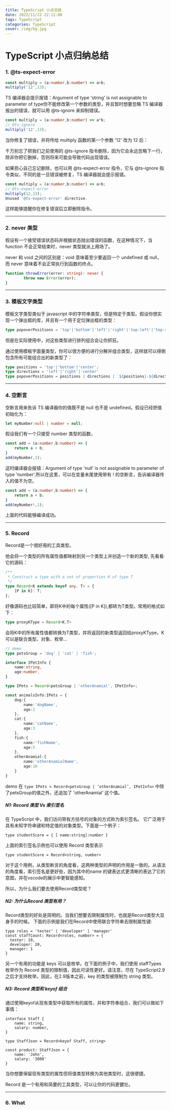 ```yaml
---
title: TypeScript 小点总结
date: 2022/11/22 22:12:00
tags: TypeScript 
categories: TypeScript
cover: /img/bg.jpg
---
```


# TypeScript 小点归纳总结

### 1. @ts-expect-error

```ts
const multiply = (a:number,b:number) => a+b; 
multiply('12',13); 
```

TS 编译器会提示报错：Argument of type 'string' is not assignable to parameter of type你不能修改第一个参数的类型，并且暂时想要忽略 TS 编译器报出的错误，就可以用 @ts-ignore 来抑制错误。

```ts
const multiply = (a:number,b:number) => a*b; 
// @ts-ignore 
multiply('12',13); 
```

当你修复了错误，并将传给 multiply 函数的第一个参数 '12' 改为 12 后：

千万别忘了把我们之前使用的 @ts-ignore 指令删除，因为它会永远忽略下一行，除非你把它删掉，否则将来可能会导致代码出现错误。

如果担心自己忘记删除，也可以用 @ts-expect-error 指令，它与 @ts-ignore 指令类似，不同的是一旦错误被修复，TS 编译器就会提示报错。

```ts
const multiply = (a:number,b:number) => a+b; 
// @ts-expect-error 
multiply(12,13); 
Unused '@ts-expect-error' directive.
```

这样能够提醒你在修复错误后立即删除指令。

---

### 2. never 类型
假设有一个接受错误状态码并根据状态抛出错误的函数，在这种情况下，当 function 不会正常结束时，never 类型就派上用场了。

never 和 void 之间的区别是：void 意味着至少要返回一个 undefined 或 null，而 never 意味着不会正常执行到函数的终点。

```ts
function throwError(error: string): never {  
        throw new Error(error);  
}  
```

---

### 3. 模板文字类型
模板文字类型类似于 javascript 中的字符串类型，但是特定于类型。假设你想实现一个弹出框的库，并且有一个用于定位弹出框的类型：

```ts
type popoverPositions = 'top'|'bottom'|'left'|'right'|'top-left'|'top-right'|'top-center'|'bottom-left'|'bottom-right'|'bottom-center';
```

但是在实际使用中，对这些类型进行排列组合会让你抓狂。

通过使用模板字面量类型，你可以很方便的进行分解并组合类型，这样就可以得倒包含所有可能组合出的新类型了：

```ts
type positions = 'top'|'bottom'|'center'; 
type directions = 'left'|'right'|'center' 
type popoverPositions = positions | directions | `${positions}-${directions}`
```

---

### 4. 空断言
空断言用来告诉 TS 编译器你的值既不是 null 也不是 undefined。假设已经把值初始化为：

```ts
let myNumber:null | number = null; 
```

假设我们有一个只接受 number 类型的函数，

```ts
const add = (a:number,b:number) => { 
    return a + b; 
} 
add(myNumber,1); 
```

这时编译器会报错：Argument of type 'null' is not assignable to parameter of type 'number'.所以在这里，可以在变量末尾使用带有 ! 的空断言，告诉编译器传入的值不为空。

```ts
const add = (a:number,b:number) => { 
    return a + b; 
} 
add(myNumber!,1); 
```

上面的代码能够编译成功。

---

### 5. Record

Record是一个很好用的工具类型。

他会将一个类型的所有属性值都映射到另一个类型上并创造一个新的类型, 先看看·它的源码：

```ts
/**
 * Construct a type with a set of properties K of type T
 */
type Record<K extends keyof any, T> = {
    [P in K]: T;
};
```
好像源码也比较简单，即将K中的每个属性([P in K]),都转为T类型。常用的格式如下：

```ts
type proxyKType = Record<K,T>
```

会将K中的所有属性值都转换为T类型，并将返回的新类型返回给proxyKType，K可以是联合类型、对象、枚举…

```ts
// demo
type petsGroup = 'dog' | 'cat' | 'fish';

interface IPetInfo {
    name:string,
    age:number,
}

type IPets = Record<petsGroup | 'otherAnamial', IPetInfo>;

const animalsInfo:IPets = {
    dog:{
        name:'dogName',
        age:2
    },
    cat:{
        name:'catName',
        age:3
    },
    fish:{
        name:'fishName',
        age:5
    },
    otherAnamial:{
        name:'otherAnamialName',
        age:10
    }
}
```

demo 在 `type IPets = Record<petsGroup | ‘otherAnamial’, IPetInfo>` 中除了petsGroup的值之外，还追加了 'otherAnamial’ 这个值。

##### N1: Record 类型 Vs 索引签名
在 TypeScript 中，我们访问带有方括号的对象的方式称为索引签名。 它广泛用于具有未知字符串键和特定值的对象类型。下面是一个例子：

```TS
type studentScore = { [ name:string]:number }
```

上面的索引签名示例也可以使用 Record 类型表示

```TS
type studentScore = Record<string, number>
```

对于这个用例，从类型断言的角度看，这两种类型的声明的作用是一致的。从语法的角度看，索引签名是更好些，因为其中的name 的键表达式更清晰的表达了它的意图，并在vscode的展示中更智能感知。

所以，为什么我们要去使用Record类型呢？

##### N2: 为什么Record 类型有用？

Record类型的好处是简明的。当我们想要去限制属性时，也就是Record类型大显身手的时候。
下面的示例是我们在Record中使用联合字符串去限制属性键:

```TS
type roles = 'tester' | 'developer' | 'manager'
const staffCount: Record<roles, number> = {
  tester: 10,
  developer: 20,
  manager: 1
}
```

另一个有用的功能是 keys 可以是枚举。在下面的例子中，我们使用 staffTypes 枚举作为 Record 类型的限制值，因此可读性更好。请注意，尽在 TypeScript2.9 之后才支持枚举。因此，在2.9版本之前，key 的类型被限制为 string 类型。

##### N3: Record 类型和 keyof 组合

通过使用keyof从现有类型中获取所有的属性，并和字符串组合，我们可以做如下事情：

```TS
interface Staff {
    name: string,
    salary: number,
}
  
type StaffJson = Record<keyof Staff, string>

const product: StaffJson = {
    name: 'John',
    salary: '3000'
}
```

当你想要保留现有类型的属性但将值类型转换为其他类型时，这很便捷。


Record 是一个有用和简要的工具类型，可以让你的代码更健壮。

--- 

### 6. What